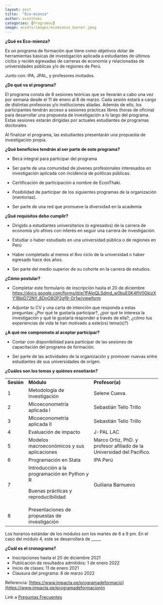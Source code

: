 ```yaml
---
layout: post
title:  "Eco-mienza"
author: econthaki
categories: [Programas]
image: assets/images/ecomienza_banner.jpeg
---
```




**¿Qué es Eco-mienza?**

Es un programa de formación que tiene como objetivos dotar de herramientas básicas de investigación aplicada a estudiantes de últimos ciclos y recién egresadas de carreras de economía y relacionadas de universidades públicas y/o de regiones de Perú. 

Junto con: IPA, JPAL, y profesores invitados.

**¿De qué va el programa?**

El programa consta de 8 sesiones teóricas que se llevarán a cabo una vez por semana desde el 11 de enero al 8 de marzo. Cada sesión estará a cargo de distintas profesoras y/o instituciones aliadas. Además de ello, los participantes tendrán acceso a sesiones prácticas libres (horas de oficina) para desarrollar una propuesta de investigación a lo largo del programa. Estas sesiones estarán dirigidas por actuales estudiantes de programas doctorales. 

Al finalizar el programa, las estudiantes presentarán una propuesta de investigación propia. 

**¿Qué beneficios tendrán al ser parte de este programa?**

- Beca integral para participar del programa

- Ser parte de una comunidad de jóvenes profesionales interesados en investigación aplicada con incidencia de políticas públicas. 

- Certificación de participación a nombre de EconThaki.

- Posibilidad de participar de los siguientes programas de la organización (mentorías).

- Ser parte de una red que promueve la diversidad en la academia

 

**¿Qué requisitos debo cumplir?**

- Dirigido a estudiantes universitarios (o egresados) de la carrera de economía y/o afines con interés en seguir una carrera de investigación. 

- Estudiar o haber estudiado en una universidad pública o de regiones en Perú

- Haber completado al menos el 8vo ciclo de la universidad o haber egresado hace dos años.

- Ser parte del medio superior de su cohorte en la carrera de estudios.

**¿Cómo postular?**

- Completar este formulario de inscripción hasta el 20 de diciembre https://docs.google.com/forms/d/e/1FAIpQLSdmd_w0buE0K4flV0GkjzXY1BbjD72NY_8DnO8OP2gf9-Or1w/viewform

- Adjuntar tu CV y una carta de intención que responda a estas preguntas: ¿Por qué te gustaría participar?, ¿por qué te interesa la investigación y qué te gustaría responder a través de ella?, ¿cómo tus experiencias de vida te han motivado a este(os) tema(s)?)

**¿A qué me comprometo al aceptar participar?**

- Contar con disponibilidad para participar de las sesiones de capacitación del programa de formación. 

- Ser parte de las actividades de la organización y promover nuevas entre estudiantes de sus universidades de orígen. 

**¿Cuáles son los temas y quiénes enseñarán?**

 


<table>
  <tr>
   <td><strong>Sesión</strong>
   </td>
   <td><strong>Módulo</strong>
   </td>
   <td><strong>Profesor(a)</strong>
   </td>
  </tr>
  <tr>
   <td>1
   </td>
   <td>Metodología de investigación 
   </td>
   <td>Selene Cueva. 
   </td>
  </tr>
  <tr>
   <td>2
   </td>
   <td>Micoeconometría aplicada I
   </td>
   <td>Sebastián Tello Trillo
   </td>
  </tr>
  <tr>
   <td>3
   </td>
   <td>Micoeconometría aplicada II
   </td>
   <td>Sebastián Tello Trillo
   </td>
  </tr>
  <tr>
   <td>4
   </td>
   <td>Evaluación de impacto
   </td>
   <td>J-PAL LAC
   </td>
  </tr>
  <tr>
   <td>5
   </td>
   <td>Modelos macroeconómicos y sus aplicaciones 
   </td>
   <td>Marco Ortiz, PhD. y profesor afiliado de la Universidad del Pacífico. 
   </td>
  </tr>
  <tr>
   <td>6
   </td>
   <td>Programación en Stata
   </td>
   <td>IPA Perú
   </td>
  </tr>
  <tr>
   <td>7
   </td>
   <td>Introducción a la programación en Python y R 
<p>
Buenas prácticas y reproducibilidad
   </td>
   <td>Guiliana Barnuevo
   </td>
  </tr>
  <tr>
   <td>8
   </td>
   <td>Presentaciones de propuestas de investigación
   </td>
   <td>
   </td>
  </tr>
</table>


Los horarios estándar de los módulos son los martes de 6 a 9 pm. En el caso del módulo 4, este se desarrollará de _____

**¿Cuál es el cronograma?**



* Inscripciones hasta el 20 de diciembre 2021
* Publicación de resultados admitidos: 1 de enero 2022
* Inicio de clases: 11 de enero 2021
* Clausura del programa: 8 de marzo 2022

Referencia: [https://www.impacta.pe/programadeformacio](https://www.impacta.pe/programadeformacion)n

Link a  [Preguntas Frecuentes][pregfreq-link]

[pregfreq-link]:   https://econthaki.github.io/recursos/2021/01/06/pregfreq.html

